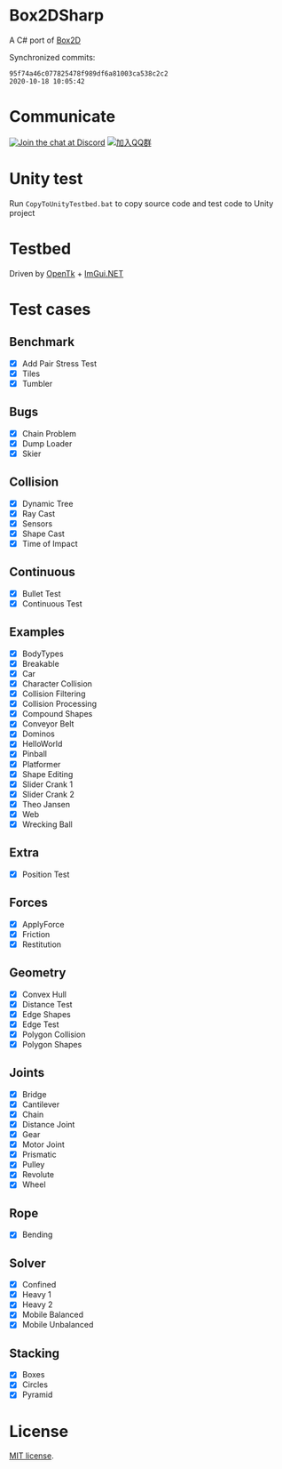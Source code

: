 # Box2DSharp
A C# port of [Box2D](https://github.com/erincatto/Box2D)

Synchronized commits:
```
95f74a46c077825478f989df6a81003ca538c2c2
2020-10-18 10:05:42
```

# Communicate

[![Join the chat at Discord](https://img.shields.io/badge/Discord-Join%20chat-blue)](https://discord.gg/C244nr3)
[![加入QQ群](https://img.shields.io/badge/QQ%20Group-加入QQ群-orange)](https://jq.qq.com/?_wv=1027&k=b2zyTWnZ)

# Unity test
Run `CopyToUnityTestbed.bat` to copy source code and test code to Unity project

# Testbed
Driven by [OpenTk](https://github.com/opentk/opentk) + [ImGui.NET](https://github.com/mellinoe/imgui.net)

# Test cases

## Benchmark
* [x] Add Pair Stress Test
* [x] Tiles
* [x] Tumbler

## Bugs
* [x] Chain Problem
* [x] Dump Loader
* [x] Skier

## Collision
* [x] Dynamic Tree
* [x] Ray Cast
* [x] Sensors
* [x] Shape Cast
* [x] Time of Impact

## Continuous
* [x] Bullet Test
* [x] Continuous Test

## Examples
* [x] BodyTypes
* [x] Breakable
* [x] Car
* [x] Character Collision
* [x] Collision Filtering
* [x] Collision Processing
* [x] Compound Shapes
* [x] Conveyor Belt
* [x] Dominos
* [x] HelloWorld
* [x] Pinball
* [x] Platformer
* [x] Shape Editing
* [x] Slider Crank 1
* [x] Slider Crank 2
* [x] Theo Jansen
* [x] Web
* [x] Wrecking Ball

## Extra
* [x] Position Test

## Forces
* [x] ApplyForce
* [x] Friction
* [x] Restitution

## Geometry
* [x] Convex Hull
* [x] Distance Test
* [x] Edge Shapes
* [x] Edge Test
* [x] Polygon Collision
* [x] Polygon Shapes

## Joints
* [x] Bridge
* [x] Cantilever
* [x] Chain
* [x] Distance Joint
* [x] Gear
* [x] Motor Joint
* [x] Prismatic
* [x] Pulley
* [x] Revolute
* [x] Wheel

## Rope
* [x] Bending

## Solver
* [x] Confined
* [x] Heavy 1
* [x] Heavy 2
* [x] Mobile Balanced
* [x] Mobile Unbalanced

## Stacking
* [x] Boxes
* [x] Circles
* [x] Pyramid

# License
[MIT license](https://en.wikipedia.org/wiki/MIT_License).
